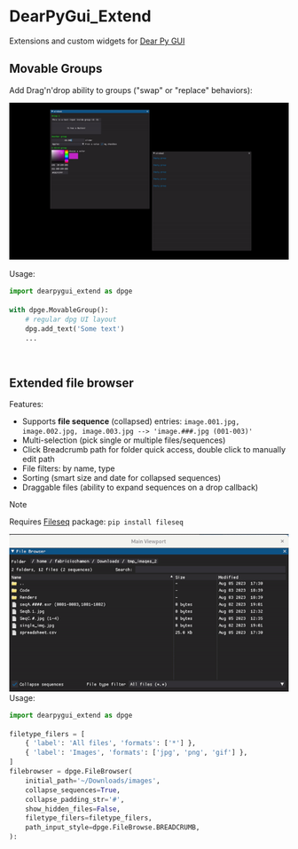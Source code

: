 # DearPyGui_Extend
Extensions and custom widgets for [Dear Py GUI](http://github.com/hoffstadt/DearPyGui)

## Movable Groups
Add Drag'n'drop ability to groups ("swap" or "replace" behaviors):

![](./resources/movable_groups.gif)

Usage:
```py
import dearpygui_extend as dpge

with dpge.MovableGroup():
	# regular dpg UI layout
	dpg.add_text('Some text')
	...
```
</br>

## Extended file browser
Features:

* Supports **file sequence** (collapsed) entries:
	`image.001.jpg, image.002.jpg, image.003.jpg --> 'image.###.jpg (001-003)'`
* Multi-selection (pick single or multiple files/sequences)
* Click Breadcrumb path for folder quick access, double click to manually edit path
* File filters: by name, type
* Sorting (smart size and date for collapsed sequences)
* Draggable files (ability to expand sequences on a drop callback)

> [!NOTE]
> Requires [Fileseq](https://pypi.org/project/Fileseq/) package: `pip install fileseq`

![](./resources/fileseq_browser.gif)
Usage:
```py
import dearpygui_extend as dpge

filetype_filers = [
	{ 'label': 'All files', 'formats': ['*'] },
	{ 'label': 'Images', 'formats': ['jpg', 'png', 'gif'] },
]
filebrowser = dpge.FileBrowser(
	initial_path='~/Downloads/images',
	collapse_sequences=True,
	collapse_padding_str='#',
	show_hidden_files=False,
	filetype_filers=filetype_filers,
	path_input_style=dpge.FileBrowse.BREADCRUMB,
):
```